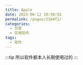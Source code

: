 ```yaml
---
title: Apple
date: 2023-06-12 10:50:52
permalink: /pages/21b4f2/
categories:
  - 分享
  - 实用软件
tags:
  - 软件
---
```

:::tip
所以软件都本人长期使用过的
:::
<!-- more -->